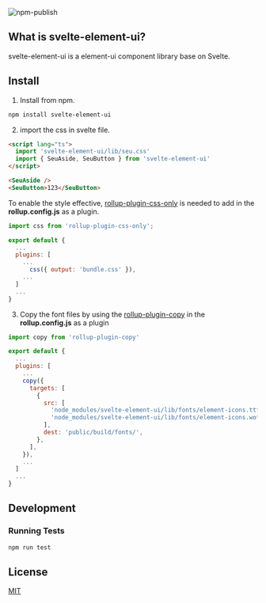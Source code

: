 ![npm-publish](https://github.com/koory1st/svelte-element-ui/workflows/npm-publish/badge.svg)

## What is svelte-element-ui?

svelte-element-ui is a element-ui component library base on Svelte.

## Install

1. Install from npm.

```bash
npm install svelte-element-ui
```

2. import the css in svelte file.

```html
<script lang="ts">
  import 'svelte-element-ui/lib/seu.css'
  import { SeuAside, SeuButton } from 'svelte-element-ui'
</script>

<SeuAside />
<SeuButton>123</SeuButton>
```

To enable the style effective, [rollup-plugin-css-only](https://www.npmjs.com/package/rollup-plugin-css-only) is needed to add in the **rollup.config.js** as a plugin.

```js
import css from 'rollup-plugin-css-only';

export default {
  ...
  plugins: [
    ...
      css({ output: 'bundle.css' }),
    ...
  ]
  ...
}
```

3. Copy the font files by using the [rollup-plugin-copy](https://www.npmjs.com/package/rollup-plugin-copy) in the  **rollup.config.js** as a plugin

```javascript
import copy from 'rollup-plugin-copy'

export default {
  ...
  plugins: [
    ...
    copy({
      targets: [
        {
          src: [
            'node_modules/svelte-element-ui/lib/fonts/element-icons.ttf',
            'node_modules/svelte-element-ui/lib/fonts/element-icons.woff',
          ],
          dest: 'public/build/fonts/',
        },
      ],
    }),
    ...
  ]
  ...
}
```



## Development

### Running Tests

```bash
npm run test
```

## License

[MIT](LICENSE)
